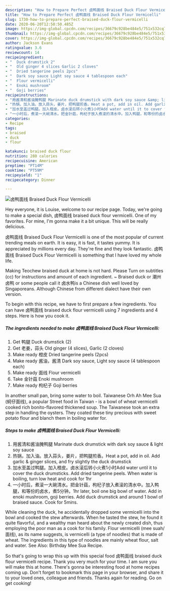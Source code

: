 ```yaml
---
description: "How to Prepare Perfect 卤鸭面线 Braised Duck Flour Vermicelli"
title: "How to Prepare Perfect 卤鸭面线 Braised Duck Flour Vermicelli"
slug: 1730-how-to-prepare-perfect-braised-duck-flour-vermicelli
date: 2020-06-20T12:58:50.485Z
image: https://img-global.cpcdn.com/recipes/36679c928be484e5/751x532cq70/卤鸭面线-braised-duck-flour-vermicelli-recipe-main-photo.jpg
thumbnail: https://img-global.cpcdn.com/recipes/36679c928be484e5/751x532cq70/卤鸭面线-braised-duck-flour-vermicelli-recipe-main-photo.jpg
cover: https://img-global.cpcdn.com/recipes/36679c928be484e5/751x532cq70/卤鸭面线-braised-duck-flour-vermicelli-recipe-main-photo.jpg
author: Jackson Evans
ratingvalue: 3.6
reviewcount: 14
recipeingredient:
- "  Duck drumstick 2"
- "  Old ginger 4 slices Garlic 2 cloves"
- "  Dried tangerine peels 2pcs"
- "  Dark soy sauce Light soy sauce 4 tablespoon each"
- "  Flour vermicelli"
- "  Enoki mushroom"
- "  Goji berries"
recipeinstructions:
- "用酱清和酱油腌鸭腿 Marinate duck drumstick with dark soy sauce &amp; light soy sauce"
- "热锅，加入油。放入蒜头，姜片，把鸭腿煎香。Heat a pot, add in oil. Add garlic &amp; ginger slices, and fry slightly the duck drumstick"
- "加水至盖过鸭腿。加入橙皮。卤水滚后转小火煮1小时Add water until it to cover the duck drumsticks. Add dried tangerine peels. When water is boiling, turn low heat and cook for 1hr"
- "一小时后，煮滚一大碗清水。把金针菇，枸杞子放入煮滚的清水中。加入鸭腿，和等份的卤水，煮5分钟。1hr later, boil one big bowl of water. Add in enoki mushroom, goji berries. Add duck drumstick and around 1 bowl of braised sauce. Cook for 5mins."
categories:
- Recipe
tags:
- braised
- duck
- flour

katakunci: braised duck flour 
nutrition: 280 calories
recipecuisine: American
preptime: "PT14M"
cooktime: "PT59M"
recipeyield: "1"
recipecategory: Dinner

---
```



![卤鸭面线 Braised Duck Flour Vermicelli](https://img-global.cpcdn.com/recipes/36679c928be484e5/751x532cq70/卤鸭面线-braised-duck-flour-vermicelli-recipe-main-photo.jpg)

Hey everyone, it is Louise, welcome to our recipe page. Today, we're going to make a special dish, 卤鸭面线 braised duck flour vermicelli. One of my favorites. For mine, I'm gonna make it a bit unique. This will be really delicious.

卤鸭面线 Braised Duck Flour Vermicelli is one of the most popular of current trending meals on earth. It is easy, it is fast, it tastes yummy. It is appreciated by millions every day. They're fine and they look fantastic. 卤鸭面线 Braised Duck Flour Vermicelli is something that I have loved my whole life.

Making Teochew braised duck at home is not hard. Please Turn on subtitles (cc) for instructions and amount of each ingredient. ~ Braised duck or 潮州卤鸭 or some people call it 卤水鸭is a Chinese dish well loved by Singaporeans. Although Chinese from different dialect have their own version.


To begin with this recipe, we have to first prepare a few ingredients. You can have 卤鸭面线 braised duck flour vermicelli using 7 ingredients and 4 steps. Here is how you cook it.

<!--inarticleads1-->

##### The ingredients needed to make 卤鸭面线 Braised Duck Flour Vermicelli:

1. Get  鸭腿 Duck drumstick (2)
1. Get  老姜，蒜头 Old ginger (4 slices), Garlic (2 cloves)
1. Make ready  橙皮 Dried tangerine peels (2pcs)
1. Make ready  酱油，酱清 Dark soy sauce, Light soy sauce (4 tablespoon each)
1. Make ready  面线 Flour vermicelli
1. Take  金针菇 Enoki mushroom
1. Make ready  枸杞子 Goji berries


In another small pan, bring some water to boil. Taiwanese Orh Ah Mee Sua (蚵仔面线), a popular Street food in Taiwan - is a bowl of wheat vermicelli cooked rich bonito-flavored thickened soup. The Taiwanese took an extra step in handling the oysters. They coated these tiny precious with sweet potato flour and blanch them in boiling water for. 

<!--inarticleads2-->

##### Steps to make 卤鸭面线 Braised Duck Flour Vermicelli:

1. 用酱清和酱油腌鸭腿 Marinate duck drumstick with dark soy sauce &amp; light soy sauce
1. 热锅，加入油。放入蒜头，姜片，把鸭腿煎香。Heat a pot, add in oil. Add garlic &amp; ginger slices, and fry slightly the duck drumstick
1. 加水至盖过鸭腿。加入橙皮。卤水滚后转小火煮1小时Add water until it to cover the duck drumsticks. Add dried tangerine peels. When water is boiling, turn low heat and cook for 1hr
1. 一小时后，煮滚一大碗清水。把金针菇，枸杞子放入煮滚的清水中。加入鸭腿，和等份的卤水，煮5分钟。1hr later, boil one big bowl of water. Add in enoki mushroom, goji berries. Add duck drumstick and around 1 bowl of braised sauce. Cook for 5mins.


While cleaning the duck, he accidentally dropped some vermicelli into the bowl and cooked the stew afterwards. When he tasted the stew, he found it quite flavorful, and a wealthy man heard about the newly created dish, thus employing the poor man as a cook for his family. Flour vermicelli (mee suah/面线), as its name suggests, is vermicelli (a type of noodles) that is made of wheat. The ingredients in this type of noodles are mainly wheat flour, salt and water. See Also: Birthday Mee Sua Recipe. 

So that's going to wrap this up with this special food 卤鸭面线 braised duck flour vermicelli recipe. Thank you very much for your time. I am sure you will make this at home. There's gonna be interesting food at home recipes coming up. Don't forget to bookmark this page in your browser, and share it to your loved ones, colleague and friends. Thanks again for reading. Go on get cooking!
